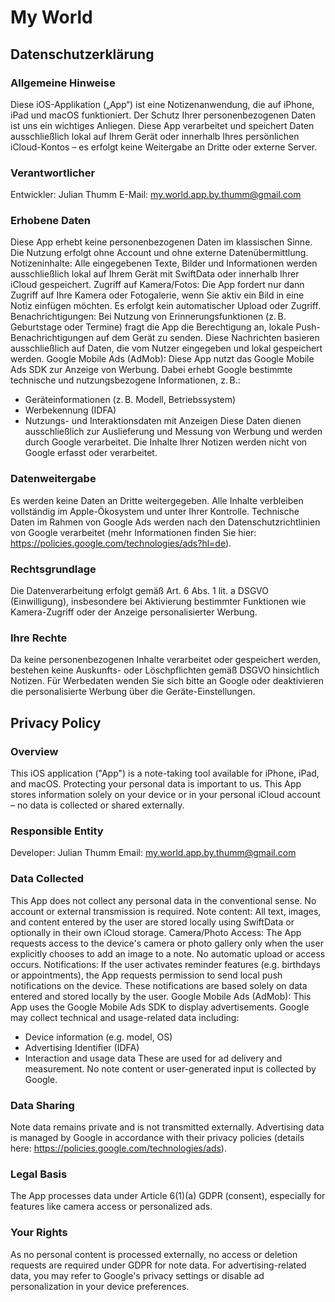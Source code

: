 # My World

## Datenschutzerklärung

### Allgemeine Hinweise
Diese iOS-Applikation („App“) ist eine Notizenanwendung, die auf iPhone, iPad und macOS funktioniert. Der Schutz Ihrer personenbezogenen Daten ist uns ein wichtiges Anliegen. Diese App verarbeitet und speichert Daten ausschließlich lokal auf Ihrem Gerät oder innerhalb Ihres persönlichen iCloud-Kontos – es erfolgt keine Weitergabe an Dritte oder externe Server.

### Verantwortlicher
Entwickler: Julian Thumm E-Mail: my.world.app.by.thumm@gmail.com

### Erhobene Daten
Diese App erhebt keine personenbezogenen Daten im klassischen Sinne. Die Nutzung erfolgt ohne Account und ohne externe Datenübermittlung.
Notizeninhalte: Alle eingegebenen Texte, Bilder und Informationen werden ausschließlich lokal auf Ihrem Gerät mit SwiftData oder innerhalb Ihrer iCloud gespeichert.
Zugriff auf Kamera/Fotos: Die App fordert nur dann Zugriff auf Ihre Kamera oder Fotogalerie, wenn Sie aktiv ein Bild in eine Notiz einfügen möchten. Es erfolgt kein automatischer Upload oder Zugriff.
Benachrichtigungen: Bei Nutzung von Erinnerungsfunktionen (z. B. Geburtstage oder Termine) fragt die App die Berechtigung an, lokale Push-Benachrichtigungen auf dem Gerät zu senden. Diese Nachrichten basieren ausschließlich auf Daten, die vom Nutzer eingegeben und lokal gespeichert werden.
Google Mobile Ads (AdMob): Diese App nutzt das Google Mobile Ads SDK zur Anzeige von Werbung. Dabei erhebt Google bestimmte technische und nutzungsbezogene Informationen, z. B.:
- Geräteinformationen (z. B. Modell, Betriebssystem)
- Werbekennung (IDFA)
- Nutzungs- und Interaktionsdaten mit Anzeigen Diese Daten dienen ausschließlich zur Auslieferung und Messung von Werbung und werden durch Google verarbeitet. Die Inhalte Ihrer Notizen werden nicht von Google    erfasst oder verarbeitet.

### Datenweitergabe
Es werden keine Daten an Dritte weitergegeben. Alle Inhalte verbleiben vollständig im Apple-Ökosystem und unter Ihrer Kontrolle. Technische Daten im Rahmen von Google Ads werden nach den Datenschutzrichtlinien von Google verarbeitet (mehr Informationen finden Sie hier: https://policies.google.com/technologies/ads?hl=de).

### Rechtsgrundlage
Die Datenverarbeitung erfolgt gemäß Art. 6 Abs. 1 lit. a DSGVO (Einwilligung), insbesondere bei Aktivierung bestimmter Funktionen wie Kamera-Zugriff oder der Anzeige personalisierter Werbung.

### Ihre Rechte
Da keine personenbezogenen Inhalte verarbeitet oder gespeichert werden, bestehen keine Auskunfts- oder Löschpflichten gemäß DSGVO hinsichtlich Notizen. Für Werbedaten wenden Sie sich bitte an Google oder deaktivieren die personalisierte Werbung über die Geräte-Einstellungen.

## Privacy Policy

### Overview
This iOS application ("App") is a note-taking tool available for iPhone, iPad, and macOS. Protecting your personal data is important to us. This App stores information solely on your device or in your personal iCloud account – no data is collected or shared externally.

### Responsible Entity
Developer: Julian Thumm Email: my.world.app.by.thumm@gmail.com

### Data Collected
This App does not collect any personal data in the conventional sense. No account or external transmission is required.
Note content: All text, images, and content entered by the user are stored locally using SwiftData or optionally in their own iCloud storage.
Camera/Photo Access: The App requests access to the device's camera or photo gallery only when the user explicitly chooses to add an image to a note. No automatic upload or access occurs.
Notifications: If the user activates reminder features (e.g. birthdays or appointments), the App requests permission to send local push notifications on the device. These notifications are based solely on data entered and stored locally by the user.
Google Mobile Ads (AdMob): This App uses the Google Mobile Ads SDK to display advertisements. Google may collect technical and usage-related data including:
- Device information (e.g. model, OS)
- Advertising Identifier (IDFA)
- Interaction and usage data These are used for ad delivery and measurement. No note content or user-generated input is collected by Google.

### Data Sharing
Note data remains private and is not transmitted externally. Advertising data is managed by Google in accordance with their privacy policies (details here: https://policies.google.com/technologies/ads).

### Legal Basis
The App processes data under Article 6(1)(a) GDPR (consent), especially for features like camera access or personalized ads.

### Your Rights
As no personal content is processed externally, no access or deletion requests are required under GDPR for note data. For advertising-related data, you may refer to Google's privacy settings or disable ad personalization in your device preferences.

